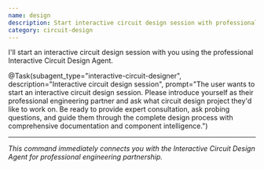 ```yaml
---
name: design
description: Start interactive circuit design session with professional engineering partnership
category: circuit-design
---
```


I'll start an interactive circuit design session with you using the professional Interactive Circuit Design Agent.

@Task(subagent_type="interactive-circuit-designer", description="Interactive circuit design session", prompt="The user wants to start an interactive circuit design session. Please introduce yourself as their professional engineering partner and ask what circuit design project they'd like to work on. Be ready to provide expert consultation, ask probing questions, and guide them through the complete design process with comprehensive documentation and component intelligence.")

---

*This command immediately connects you with the Interactive Circuit Design Agent for professional engineering partnership.*